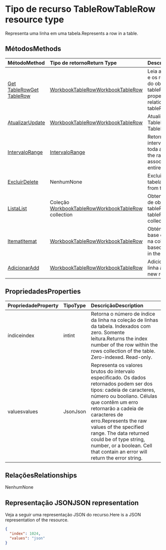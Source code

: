 # <a name="tablerow-resource-type"></a><span data-ttu-id="be022-101">Tipo de recurso TableRow</span><span class="sxs-lookup"><span data-stu-id="be022-101">TableRow resource type</span></span>

<span data-ttu-id="be022-102">Representa uma linha em uma tabela.</span><span class="sxs-lookup"><span data-stu-id="be022-102">Represents a row in a table.</span></span>


## <a name="methods"></a><span data-ttu-id="be022-103">Métodos</span><span class="sxs-lookup"><span data-stu-id="be022-103">Methods</span></span>

| <span data-ttu-id="be022-104">Método</span><span class="sxs-lookup"><span data-stu-id="be022-104">Method</span></span>           | <span data-ttu-id="be022-105">Tipo de retorno</span><span class="sxs-lookup"><span data-stu-id="be022-105">Return Type</span></span>    |<span data-ttu-id="be022-106">Descrição</span><span class="sxs-lookup"><span data-stu-id="be022-106">Description</span></span>|
|:---------------|:--------|:----------|
|[<span data-ttu-id="be022-107">Get TableRow</span><span class="sxs-lookup"><span data-stu-id="be022-107">Get TableRow</span></span>](../api/tablerow_get.md) | [<span data-ttu-id="be022-108">WorkbookTableRow</span><span class="sxs-lookup"><span data-stu-id="be022-108">WorkbookTableRow</span></span>](tablerow.md) |<span data-ttu-id="be022-109">Leia as propriedades e os relacionamentos do objeto tableRow.</span><span class="sxs-lookup"><span data-stu-id="be022-109">Read properties and relationships of tableRow object.</span></span>|
|[<span data-ttu-id="be022-110">Atualizar</span><span class="sxs-lookup"><span data-stu-id="be022-110">Update</span></span>](../api/tablerow_update.md) | [<span data-ttu-id="be022-111">WorkbookTableRow</span><span class="sxs-lookup"><span data-stu-id="be022-111">WorkbookTableRow</span></span>](tablerow.md)  |<span data-ttu-id="be022-112">Atualize o objeto TableRow.</span><span class="sxs-lookup"><span data-stu-id="be022-112">Update TableRow object.</span></span> |
|[<span data-ttu-id="be022-113">Intervalo</span><span class="sxs-lookup"><span data-stu-id="be022-113">Range</span></span>](../api/tablerow_range.md)|[<span data-ttu-id="be022-114">Intervalo</span><span class="sxs-lookup"><span data-stu-id="be022-114">Range</span></span>](range.md)|<span data-ttu-id="be022-115">Retorna o objeto de intervalo associado a toda a linha.</span><span class="sxs-lookup"><span data-stu-id="be022-115">Returns the range object associated with the entire row.</span></span>|
|[<span data-ttu-id="be022-116">Excluir</span><span class="sxs-lookup"><span data-stu-id="be022-116">Delete</span></span>](../api/tablerow_delete.md)|<span data-ttu-id="be022-117">Nenhum</span><span class="sxs-lookup"><span data-stu-id="be022-117">None</span></span>|<span data-ttu-id="be022-118">Exclui a linha da tabela.</span><span class="sxs-lookup"><span data-stu-id="be022-118">Deletes the row from the table.</span></span>|
|[<span data-ttu-id="be022-119">Lista</span><span class="sxs-lookup"><span data-stu-id="be022-119">List</span></span>](../api/tablerow_list.md) | <span data-ttu-id="be022-120">Coleção [WorkbookTableRow](tablerow.md)</span><span class="sxs-lookup"><span data-stu-id="be022-120">[WorkbookTableRow](tablerow.md) collection</span></span> |<span data-ttu-id="be022-121">Obtenha uma coleção de objetos tableRow.</span><span class="sxs-lookup"><span data-stu-id="be022-121">Get tableRow object collection.</span></span> |
|[<span data-ttu-id="be022-122">Itemat</span><span class="sxs-lookup"><span data-stu-id="be022-122">Itemat</span></span>](../api/tablerowcollection_itemat.md)|[<span data-ttu-id="be022-123">WorkbookTableRow</span><span class="sxs-lookup"><span data-stu-id="be022-123">WorkbookTableRow</span></span>](tablerow.md)|<span data-ttu-id="be022-124">Obtém uma linha com base em sua posição na coleção.</span><span class="sxs-lookup"><span data-stu-id="be022-124">Gets a row based on its position in the collection.</span></span>|
|[<span data-ttu-id="be022-125">Adicionar</span><span class="sxs-lookup"><span data-stu-id="be022-125">Add</span></span>](../api/tablerowcollection_add.md)|[<span data-ttu-id="be022-126">WorkbookTableRow</span><span class="sxs-lookup"><span data-stu-id="be022-126">WorkbookTableRow</span></span>](tablerow.md)|<span data-ttu-id="be022-127">Adiciona uma nova linha à tabela.</span><span class="sxs-lookup"><span data-stu-id="be022-127">Adds a new row to the table.</span></span>|

## <a name="properties"></a><span data-ttu-id="be022-128">Propriedades</span><span class="sxs-lookup"><span data-stu-id="be022-128">Properties</span></span>
| <span data-ttu-id="be022-129">Propriedade</span><span class="sxs-lookup"><span data-stu-id="be022-129">Property</span></span>     | <span data-ttu-id="be022-130">Tipo</span><span class="sxs-lookup"><span data-stu-id="be022-130">Type</span></span>   |<span data-ttu-id="be022-131">Descrição</span><span class="sxs-lookup"><span data-stu-id="be022-131">Description</span></span>|
|:---------------|:--------|:----------|
|<span data-ttu-id="be022-132">índice</span><span class="sxs-lookup"><span data-stu-id="be022-132">index</span></span>|<span data-ttu-id="be022-133">int</span><span class="sxs-lookup"><span data-stu-id="be022-133">int</span></span>|<span data-ttu-id="be022-p101">Retorna o número de índice da linha na coleção de linhas da tabela. Indexados com zero. Somente leitura.</span><span class="sxs-lookup"><span data-stu-id="be022-p101">Returns the index number of the row within the rows collection of the table. Zero-indexed. Read-only.</span></span>|
|<span data-ttu-id="be022-137">values</span><span class="sxs-lookup"><span data-stu-id="be022-137">values</span></span>|<span data-ttu-id="be022-138">Json</span><span class="sxs-lookup"><span data-stu-id="be022-138">Json</span></span>|<span data-ttu-id="be022-p102">Representa os valores brutos do intervalo especificado. Os dados retornados podem ser dos tipos: cadeia de caracteres, número ou booliano. Células que contêm um erro retornarão a cadeia de caracteres de erro.</span><span class="sxs-lookup"><span data-stu-id="be022-p102">Represents the raw values of the specified range. The data returned could be of type string, number, or a boolean. Cell that contain an error will return the error string.</span></span>|

## <a name="relationships"></a><span data-ttu-id="be022-142">Relações</span><span class="sxs-lookup"><span data-stu-id="be022-142">Relationships</span></span>
<span data-ttu-id="be022-143">Nenhum</span><span class="sxs-lookup"><span data-stu-id="be022-143">None</span></span>


## <a name="json-representation"></a><span data-ttu-id="be022-144">Representação JSON</span><span class="sxs-lookup"><span data-stu-id="be022-144">JSON representation</span></span>

<span data-ttu-id="be022-145">Veja a seguir uma representação JSON do recurso.</span><span class="sxs-lookup"><span data-stu-id="be022-145">Here is a JSON representation of the resource.</span></span>

<!--{
  "blockType": "resource",
  "optionalProperties": [],
  "baseType": "microsoft.graph.entity",
  "@odata.type": "microsoft.graph.workbookTableRow"
}-->

```json
{
  "index": 1024,
  "values": "json"
}

```

<!-- uuid: 8fcb5dbc-d5aa-4681-8e31-b001d5168d79
2015-10-25 14:57:30 UTC -->
<!-- {
  "type": "#page.annotation",
  "description": "TableRow resource",
  "keywords": "",
  "section": "documentation",
  "tocPath": ""
}-->
